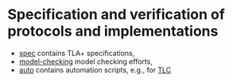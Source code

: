 # Specification and verification of protocols and implementations

 * [spec](./spec) contains TLA+ specifications,
 * [model-checking](./model-checking) model checking efforts,
 * [auto](./auto) contains automation scripts, e.g., for [TLC](https://lamport.azurewebsites.net/tla/tools.html?unhideBut=hide-tlc&unhideDiv=tlc)
